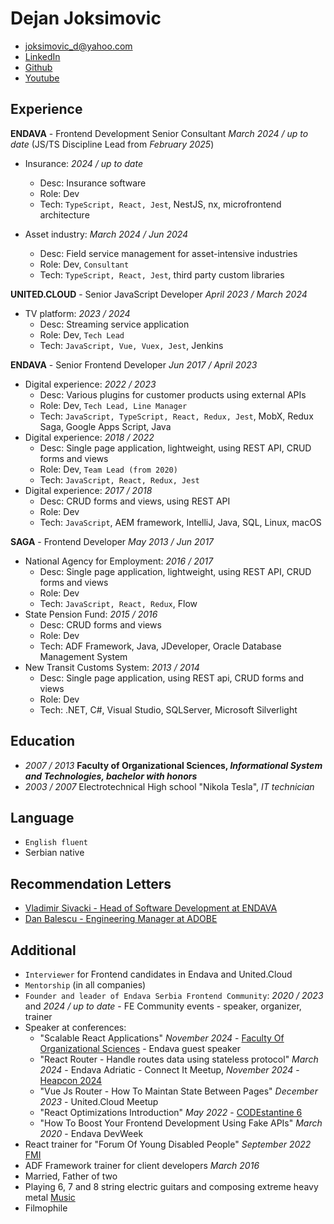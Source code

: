 # Dejan Joksimovic
* joksimovic_d@yahoo.com
* [LinkedIn](https://www.linkedin.com/in/dejan-joksimovi%C4%87-60a95782/)
* [Github](github.com/DejanJoksimovic)
* [Youtube](https://www.youtube.com/@low-riffs-and-frontend)

## Experience

<b>ENDAVA</b> - Frontend Development Senior Consultant *March 2024 / up to date* (JS/TS Discipline Lead from *February 2025*)
* Insurance: *2024 / up to date*
    - Desc: Insurance software
    - Role: Dev
    - Tech: `TypeScript, React, Jest`, NestJS, nx, microfrontend architecture

* Asset industry: *March 2024 / Jun 2024*
    - Desc: Field service management for asset-intensive industries
    - Role: Dev, `Consultant`
    - Tech: `TypeScript, React, Jest`, third party custom libraries

<b>UNITED.CLOUD</b> - Senior JavaScript Developer *April 2023 / March 2024*
* TV platform: *2023 / 2024*
    - Desc: Streaming service application
    - Role: Dev, `Tech Lead`
    - Tech: `JavaScript, Vue, Vuex, Jest`, Jenkins

<b>ENDAVA</b> - Senior Frontend Developer *Jun 2017 / April 2023*
* Digital experience: *2022 / 2023*
    - Desc: Various plugins for customer products using external APIs
    - Role:  Dev, `Tech Lead, Line Manager`
    - Tech: `JavaScript, TypeScript, React, Redux, Jest`, MobX, Redux Saga, Google Apps Script, Java
* Digital experience: *2018 / 2022*
    - Desc: Single page application, lightweight, using REST API, CRUD forms and views
    - Role: Dev, `Team Lead (from 2020)`
    - Tech: `JavaScript, React, Redux, Jest`
* Digital experience: *2017 / 2018*
    - Desc: CRUD forms and views, using REST API
    - Role: Dev
    - Tech: `JavaScript`, AEM framework, IntelliJ, Java, SQL, Linux, macOS

<b>SAGA</b> - Frontend Developer *May 2013 / Jun 2017*
* National Agency for Employment: *2016 / 2017*
    - Desc: Single page application, lightweight, using REST API, CRUD forms and views
    - Role: Dev
    - Tech: `JavaScript, React, Redux`, Flow
* State Pension Fund: *2015 / 2016*
    - Desc: CRUD forms and views
    - Role: Dev
    - Tech: ADF Framework, Java, JDeveloper, Oracle Database Management System
* New Transit Customs System: *2013 / 2014*
    - Desc: Single page application, using REST api, CRUD forms and views
    - Role: Dev
    - Tech: .NET, C#, Visual Studio, SQLServer, Microsoft Silverlight

## Education
- *2007 / 2013*
__Faculty of Organizational Sciences, *Informational System and Technologies, bachelor with honors*__
- *2003 / 2007*
Electrotechnical High school "Nikola Tesla", *IT technician*

## Language
* `English fluent`
* Serbian native

## Recommendation Letters
* <a href="https://github.com/DejanJoksimovic/CV/raw/master/Recommendation%20from%20Vladimir%20Sivacki%20-%20ENDAVA.pdf" target="_blank">Vladimir Sivacki - Head of Software Development at ENDAVA</a>
* <a href="https://github.com/DejanJoksimovic/CV/raw/master/Recommandation%20from%20Dan%20Balescu%20-%20ADOBE.pdf" target="_blank">Dan Balescu - Engineering Manager at ADOBE</a>

## Additional
* `Interviewer` for Frontend candidates in Endava and United.Cloud
* `Mentorship` (in all companies)
* `Founder and leader of Endava Serbia Frontend Community`: *2020 / 2023* and *2024 / up to date* - FE Community events - speaker, organizer, trainer
* Speaker at conferences:
    * "Scalable React Applications" *November 2024* - [Faculty Of Organizational Sciences](https://fon.bg.ac.rs/) - Endava guest speaker
    * "React Router - Handle routes data using stateless protocol" *March 2024* - Endava Adriatic - Connect It Meetup, *November 2024* - [Heapcon 2024](https://heapcon.io/2024/speakers/dejan-joksimovic)
    * "Vue Js Router - How To Maintan State Between Pages" *December 2023* - United.Cloud Meetup
    * "React Optimizations Introduction" *May 2022* - [CODEstantine 6](https://codestantine.com/dejan-joksimovic/)
    * "How To Boost Your Frontend Development Using Fake APIs" *March 2020* - Endava DevWeek
* React trainer for "Forum Of Young Disabled People" *September 2022* [FMI](https://fmi.rs/)
* ADF Framework trainer for client developers *March 2016*
* Married, Father of two
* Playing 6, 7 and 8 string electric guitars and composing extreme heavy metal <a href="https://dejanjoksimovic.github.io/MusicCV/" target="_blank">Music</a>
* Filmophile
